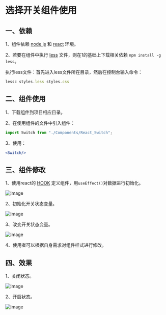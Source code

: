# 选择开关组件使用

## 一、依赖

1、组件依赖 [node.js](http://nodejs.cn/learn) 和 [react](https://react.docschina.org/) 环境。

2、若要在组件中执行 [less](https://less.bootcss.com/) 文件，则在1的基础上下载相关依赖 `npm install -g less`。

执行less文件：首先进入less文件所在目录，然后在控制台输入命令：

```js
lessc styles.less styles.css
```

## 二、组件使用

1、下载组件到项目相应目录。

2、在使用组件的文件中引入组件：

```jsx
import Switch from "./Components/React_Switch";
```

3、使用：

```jsx
<Switch/>
```

## 三、组件修改

1、使用react的 [HOOK](https://react.docschina.org/docs/hooks-intro.html) 定义组件，用`useEffect()`对数据进行初始化。

![image](https://user-images.githubusercontent.com/84628055/142621935-987a2043-9caa-405e-82f7-9ecccce61da5.png)

2、初始化开关状态变量。

![image](https://user-images.githubusercontent.com/84628055/142621983-3daf1622-24b2-457f-8f13-2a586ffe70c8.png)

3、改变开关状态变量。

![image](https://user-images.githubusercontent.com/84628055/142622005-bb9542a0-871e-4a7c-a802-ae8bb51eeed9.png)

4、使用者可以根据自身需求对组件样式进行修改。

## 四、效果

1、关闭状态。

![image](https://user-images.githubusercontent.com/84628055/142622042-703ddb0f-9cde-45b3-99bf-b919e8967e17.png)

2、开启状态。

![image](https://user-images.githubusercontent.com/84628055/142622069-dd0bd168-5eed-491f-97d9-25c6ffa3421e.png)

